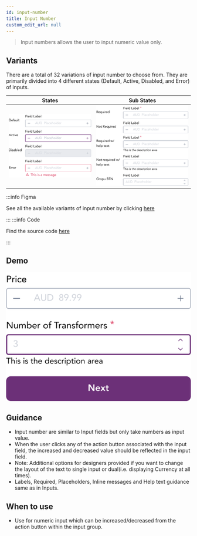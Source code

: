 ```yaml
---
id: input-number
title: Input Number
custom_edit_url: null
---
```


> Input numbers allows the user to input numeric value only.

## Variants

There are a total of 32 variations of input number to choose from. They are primarily divided into 4 different states (Default, Active, Disabled, and Error) of inputs.

| States | Sub States|
| ---    | ---       |
| ![Input number State](img/inputnumber-state.svg) | ![Input number Substate](img/inputnumber-sub-state.svg) |

:::info Figma

See all the available variants of input number by clicking [here](https://www.figma.com/file/kzLxtqv6YGL0wotiqzgEo4/GEL-UI-Doc?node-id=696%3A97366)

:::
:::info Code

Find the source code [here](https://primefaces.org/primevue/inputnumber)

:::

## Demo

![Input number demo](img/inputnumber-demo.svg)

## Guidance

* Input number are similar to Input fields but only take numbers as input value.
* When the user clicks any of the action button associated with the input field, the increased and decreased value should be reflected in the input field.
* Note: Additional options for designers provided if you want to change the layout of the text to single input or dual(i.e. displaying Currency at all times).
* Labels, Required, Placeholders, Inline messages and Help text guidance same as in Inputs.

## When to use

* Use for numeric input which can be increased/decreased from the action button within the input group.